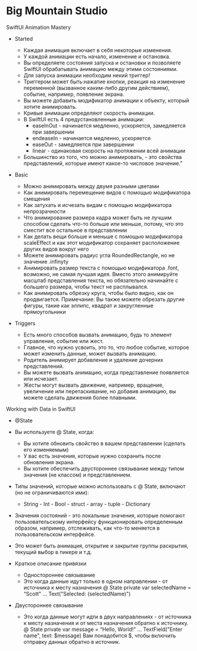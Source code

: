 # Big Mountain Studio

SwiftUI Animation Mastery
- Started
    - Каждая анимация включает в себя некоторые изменения.
    - У каждой анимации есть начало, изменение и остановка.
    - Вы определяете состояния запуска и остановки и позволяете SwiftUI обрабатывать анимацию между этими состояниями.
    - Для запуска анимации необходим некий триггер!
    - Триггером может быть:нажатие кнопки, реакция на изменение переменной (вызванное каким-либо другим действием), событие, например, появление экрана.
    - Вы можете добавить модификатор анимации к объекту, который хотите анимировать.
    - Кривые анимации определяют скорость анимации.
    - В SwiftUI есть 4 предустановленные анимации:
        - easeInOut - начинается медленно, ускоряется, замедляется при завершении
        - endeaseIn - начинается медленно, ускоряется
        - easeOut - замедляется при завершении
        - linear - одинаковая скорость на протяжении всей анимации
    - Большинство из того, что можно анимировать, - это свойства представлений, которые имеют какое-то числовое значение."

- Basic
    - Можно анимировать между двумя разными цветами
    - Как анимировать перемещение видов с помощью модификатора смещения
    - Как затухать и исчезать видам с помощью модификатора непрозрачности
    - Что анимирование размера кадра может быть не лучшим способом сделать что-то больше или меньше, потому, что это сместит все остальное в представлении
    - Как делать вещи больше и меньше с помощью модификатора scaleEffect и как этот модификатор сохраняет расположение других видов вокруг него
    - Можете анимировать радиус угла RoundedRectangle, но не значение .infinyty
    - Анимировать размер текста с помощью модификатора .font, возможно, не самая лучшая идея. Вместо этого анимируйте масштаб представления текста, но обязательно начинайте с большего размера, чтобы текст не расплывался.
    - Как анимировать обрезку круга, чтобы было видно, как он продвигается. Примечание: Вы также можете обрезать другие фигуры, такие как эллипс, квадрат и закругленные прямоугольники

- Triggers
    - Есть много способов вызвать анимацию, будь то элемент управления, событие или жест.
    - Главное, что нужно усвоить, это то, что любое событие, которое может изменить данные, может вызвать анимацию.
    - Родитель анимирует добавление и удаление дочерних представлений.
    - Вы можете вызвать анимацию, когда представление появляется или исчезает.
    - Жесты могут вызвать движение, например, вращение, увеличение или перетаскивание, но добавив анимацию, вы можете сделать движения более плавными.

Working with Data in SwiftUI
- @State
- Вы используете @ State, когда:
    - Вы хотите обновить свойство в вашем представлении (сделать его изменяемым)
    - У вас есть значения, которые нужно сохранить после обновления экрана.
    - Вы хотите обеспечить двустороннее связывание между типом значения (не классом) и представлением.
    
- Типы значений, которые можно использовать с @ State, включают (но не ограничиваются ими):
    -  String - Int - Bool - struct - array - tuple - Dictionary
    
- Значения состояний - это локальные значения, которые помогают пользовательскому интерфейсу функционировать определенным образом, например, отслеживать, как что-то меняется в пользовательском интерфейсе.
- Это может быть анимация, открытие и закрытие группы раскрытия, текущий выбор в пикере и т.д.

- Краткое описание привязки
  - Одностороннее связывание
  - Это когда данные идут только в одном направлении - от источника к месту назначения
        @ State private var selectedName = “Scott"
        …
        Text("Selected: \(selectedName)")

 - Двустороннее связывание
    - Это когда данные могут идти в двух направлениях - от источника к месту назначения и от места назначения обратно к источнику.
        @ State private var message = “Hello, World!”
        ...
        TextField("Enter name", text: $message)
        Вам понадобится $, чтобы включить отправку данных обратно в источник.
